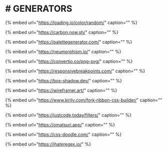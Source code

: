 # \# GENERATORS

{% embed url="https://loading.io/color/random/" caption="" %}

{% embed url="https://carbon.now.sh/" caption="" %}

{% embed url="https://palettegenerator.com/" caption="" %}

{% embed url="https://neumorphism.io/" caption="" %}

{% embed url="https://convertio.co/png-svg/" caption="" %}

{% embed url="https://responsivebreakpoints.com/" caption="" %}

{% embed url="https://box-shadow.dev/" caption="" %}

{% embed url="https://wireframer.art/" caption="" %}

{% embed url="https://www.kirilv.com/fork-ribbon-css-builder/" caption="" %}

{% embed url="https://justcode.today/filters/" caption="" %}

{% embed url="https://omatsuri.app/" caption="" %}

{% embed url="https://css-doodle.com/" caption="" %}

{% embed url="https://ihateregex.io/" %}

